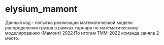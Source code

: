 # elysium_mamont
Данный код - попытка реализации математической модели распределения грузов в рамках турнира по математическому моделированию (Мамонт) 2022
По итогам ТММ-2022 команда заняла 2 место.

